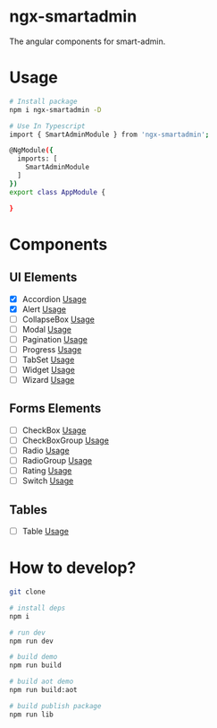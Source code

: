# ngx-smartadmin
The angular components for smart-admin.

# Usage

```bash
# Install package
npm i ngx-smartadmin -D

# Use In Typescript
import { SmartAdminModule } from 'ngx-smartadmin';

@NgModule({
  imports: [
    SmartAdminModule
  ]
})
export class AppModule {

}
```

# Components

## UI Elements

- [x] Accordion [Usage](src/components/accordion/README.md)
- [x] Alert [Usage](src/components/alert/README.md)
- [ ] CollapseBox [Usage](src/components/collapse-box/README.md)
- [ ] Modal [Usage](src/components/modal/README.md)
- [ ] Pagination [Usage](src/components/pagination/README.md)
- [ ] Progress [Usage](src/components/progress/README.md)
- [ ] TabSet [Usage](src/components/tabset/README.md)
- [ ] Widget [Usage](src/components/widget/README.md)
- [ ] Wizard [Usage](src/components/wizard/README.md)

## Forms Elements

- [ ] CheckBox [Usage](src/components/checkbox/README.md)
- [ ] CheckBoxGroup [Usage](src/components/checkbox-group/README.md)
- [ ] Radio [Usage](src/components/radio/README.md)
- [ ] RadioGroup [Usage](src/components/radio-group/README.md)
- [ ] Rating [Usage](src/components/rating/README.md)
- [ ] Switch [Usage](src/components/switch/README.md)

## Tables

- [ ] Table [Usage](src/components/table/README.md)

# How to develop?

```bash
git clone 

# install deps
npm i 

# run dev
npm run dev

# build demo
npm run build

# build aot demo
npm run build:aot

# build publish package
npm run lib
```
